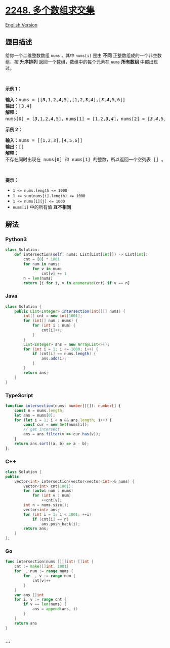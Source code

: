 # [2248. 多个数组求交集](https://leetcode-cn.com/problems/intersection-of-multiple-arrays)

[English Version](/solution/2200-2299/2248.Intersection%20of%20Multiple%20Arrays/README_EN.md)

## 题目描述

<!-- 这里写题目描述 -->

<p>给你一个二维整数数组 <code>nums</code> ，其中 <code>nums[i]</code> 是由 <strong>不同</strong> 正整数组成的一个非空数组，按 <strong>升序排列</strong> 返回一个数组，数组中的每个元素在 <code>nums</code>&nbsp;<strong>所有数组</strong> 中都出现过。</p>

<p>&nbsp;</p>

<p><strong>示例 1：</strong></p>

<pre>
<strong>输入：</strong>nums = [[<em><strong>3</strong></em>,1,2,<em><strong>4</strong></em>,5],[1,2,<em><strong>3</strong></em>,<em><strong>4</strong></em>],[<em><strong>3</strong></em>,<em><strong>4</strong></em>,5,6]]
<strong>输出：</strong>[3,4]
<strong>解释：</strong>
nums[0] = [<em><strong>3</strong></em>,1,2,<em><strong>4</strong></em>,5]，nums[1] = [1,2,<em><strong>3</strong></em>,<em><strong>4</strong></em>]，nums[2] = [<em><strong>3</strong></em>,<em><strong>4</strong></em>,5,6]，在 nums 中每个数组中都出现的数字是 3 和 4 ，所以返回 [3,4] 。</pre>

<p><strong>示例 2：</strong></p>

<pre>
<strong>输入：</strong>nums = [[1,2,3],[4,5,6]]
<strong>输出：</strong>[]
<strong>解释：</strong>
不存在同时出现在 nums[0] 和 nums[1] 的整数，所以返回一个空列表 [] 。
</pre>

<p>&nbsp;</p>

<p><strong>提示：</strong></p>

<ul>
	<li><code>1 &lt;= nums.length &lt;= 1000</code></li>
	<li><code>1 &lt;= sum(nums[i].length) &lt;= 1000</code></li>
	<li><code>1 &lt;= nums[i][j] &lt;= 1000</code></li>
	<li><code>nums[i]</code> 中的所有值 <strong>互不相同</strong></li>
</ul>

## 解法

<!-- 这里可写通用的实现逻辑 -->

<!-- tabs:start -->

### **Python3**

<!-- 这里可写当前语言的特殊实现逻辑 -->

```python
class Solution:
    def intersection(self, nums: List[List[int]]) -> List[int]:
        cnt = [0] * 1001
        for num in nums:
            for v in num:
                cnt[v] += 1
        n = len(nums)
        return [i for i, v in enumerate(cnt) if v == n]
```

### **Java**

<!-- 这里可写当前语言的特殊实现逻辑 -->

```java
class Solution {
    public List<Integer> intersection(int[][] nums) {
        int[] cnt = new int[1001];
        for (int[] num : nums) {
            for (int i : num) {
                cnt[i]++;
            }
        }
        List<Integer> ans = new ArrayList<>();
        for (int i = 1; i <= 1000; i++) {
            if (cnt[i] == nums.length) {
                ans.add(i);
            }
        }
        return ans;
    }
}
```

### **TypeScript**

```ts
function intersection(nums: number[][]): number[] {
    const n = nums.length;
    let ans = nums[0];
    for (let i = 1; i < n && ans.length; i++) {
        const cur = new Set(nums[i]);
        // get intersect
        ans = ans.filter(v => cur.has(v));
    }
    return ans.sort((a, b) => a - b);
};
```

### **C++**

```cpp
class Solution {
public:
    vector<int> intersection(vector<vector<int>>& nums) {
        vector<int> cnt(1001);
        for (auto& num : nums)
            for (int v : num)
                ++cnt[v];
        int n = nums.size();
        vector<int> ans;
        for (int i = 1; i < 1001; ++i)
            if (cnt[i] == n)
                ans.push_back(i);
        return ans;
    }
};
```

### **Go**

```go
func intersection(nums [][]int) []int {
	cnt := make([]int, 1001)
	for _, num := range nums {
		for _, v := range num {
			cnt[v]++
		}
	}
	var ans []int
	for i, v := range cnt {
		if v == len(nums) {
			ans = append(ans, i)
		}
	}
	return ans
}
```

### **...**

```

```

<!-- tabs:end -->

